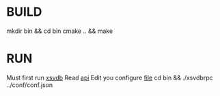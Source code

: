 # BUILD

mkdir bin && cd bin
cmake .. && make

# RUN
Must first run [xsvdb](https://github.com/SimbaBlock/sp/tree/master/xsvdb)
Read [api](https://github.com/SimbaBlock/sp/blob/master/xsvdbrpc/doc/api.md)
Edit you configure [file](https://github.com/SimbaBlock/sp/blob/master/xsvdbrpc/conf/conf.json)
cd bin && ./xsvdbrpc ../conf/conf.json


